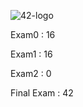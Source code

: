 ![42-logo](https://user-images.githubusercontent.com/73845925/136096716-017ecf05-d073-42b5-b3a4-5ff26bf6d9b9.png)

Exam0 : 16

Exam1 : 16

Exam2 : 0

Final Exam : 42
